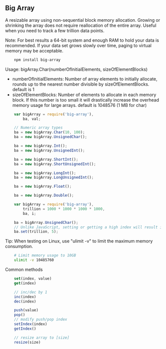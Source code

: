Big Array
---------

A resizable array using non-sequential block memory allocation. 
Growing or shrinking the array does not require reallocation of the entire array. 
Useful when you need to track a few trillion data points.

Note: For best results a 64-bit system and enough RAM to hold your data is recommended. If your data set grows slowly over time, paging to virtual memory may be acceptable.

````bash
	npm install big-array
````

Usage: bigArray.Char(numberOfInitialElements, sizeOfElementBlocks)

* numberOfInitialElements: Number of array elements to initially allocate, rounds up to the nearest number divisible by sizeOfElementBlocks. default is 1
* sizeOfElementBlocks: Number of elements to allocate in each memory block. If this number is too small it will drastically increase the overhead memory usage for large arrays. default is 1048576 (1 MB for char)

````javascript
	var bigArray = require('big-array'),
		ba, val;

	// Numeric array types
	ba = new bigArray.Char(10, 100);
	ba = new bigArray.UnsignedChar();

	ba = new bigArray.Int();
	ba = new bigArray.UnsignedInt();

	ba = new bigArray.ShortInt();
	ba = new bigArray.ShortUnsignedInt();

	ba = new bigArray.LongInt();
	ba = new bigArray.LongUnsignedInt();

	ba = new bigArray.Float();

	ba = new bigArray.Double();

````

````javascript
	var bigArray = require('big-array'),
		trillion = 1000 * 1000 * 1000 * 1000,
		ba, i;

	ba = bigArray.UnsignedChar();
	// Unlike JavaScript, setting or getting a high index will result in the array allocating all elements before that index
	ba.set(trillion, 5);

````

Tip: When testing on Linux, use "ulimit -v" to limit the maximum memory consumption.

````bash
	# Limit memory usage to 10GB
	ulimit -v 10485760
````

Common methods

````javascript
	set(index, value)
	get(index)

	// inc/dec by 1
	inc(index)
	dec(index)

	push(value)
	pop()
	// modify push/pop index
	setIndex(index)
	getIndex()

	// resize array to [size]
	resize(size)
````
